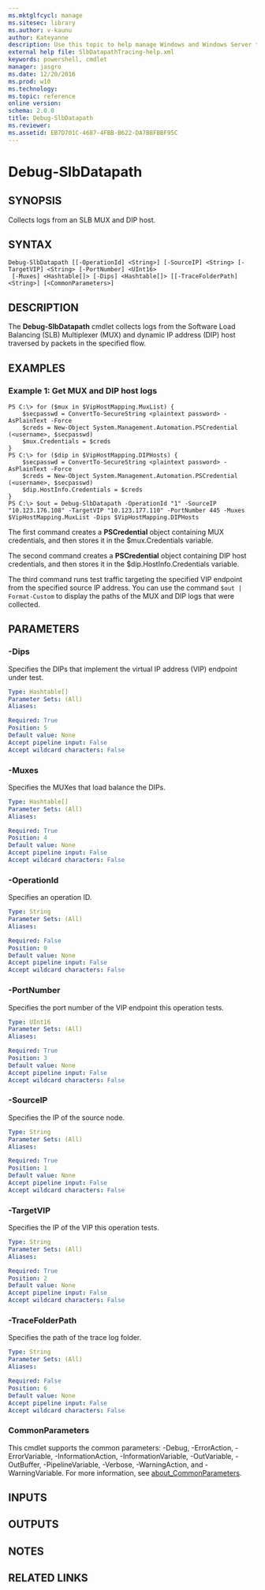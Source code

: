 ```yaml
---
ms.mktglfcycl: manage
ms.sitesec: library
ms.author: v-kaunu
author: Kateyanne
description: Use this topic to help manage Windows and Windows Server technologies with Windows PowerShell.
external help file: SlbDatapathTracing-help.xml
keywords: powershell, cmdlet
manager: jasgro
ms.date: 12/20/2016
ms.prod: w10
ms.technology: 
ms.topic: reference
online version: 
schema: 2.0.0
title: Debug-SlbDatapath
ms.reviewer:
ms.assetid: EB7D701C-4687-4FBB-B622-DA7B8FBBF95C
---
```


# Debug-SlbDatapath

## SYNOPSIS
Collects logs from an SLB MUX and DIP host.

## SYNTAX

```
Debug-SlbDatapath [[-OperationId] <String>] [-SourceIP] <String> [-TargetVIP] <String> [-PortNumber] <UInt16>
 [-Muxes] <Hashtable[]> [-Dips] <Hashtable[]> [[-TraceFolderPath] <String>] [<CommonParameters>]
```

## DESCRIPTION
The **Debug-SlbDatapath** cmdlet collects logs from the Software Load Balancing (SLB) Multiplexer (MUX) and dynamic IP address (DIP) host traversed by packets in the specified flow.

## EXAMPLES

### Example 1: Get MUX and DIP host logs
```
PS C:\> for ($mux in $VipHostMapping.MuxList) {
    $secpasswd = ConvertTo-SecureString <plaintext password> -AsPlainText -Force
    $creds = New-Object System.Management.Automation.PSCredential (<username>, $secpasswd)
    $mux.Credentials = $creds
}
PS C:\> for ($dip in $VipHostMapping.DIPHosts) {
    $secpasswd = ConvertTo-SecureString <plaintext password> -AsPlainText -Force
    $creds = New-Object System.Management.Automation.PSCredential (<username>, $secpasswd)
    $dip.HostInfo.Credentials = $creds
}
PS C:\> $out = Debug-SlbDatapath -OperationId "1" -SourceIP "10.123.176.108" -TargetVIP "10.123.177.110" -PortNumber 445 -Muxes $VipHostMapping.MuxList -Dips $VipHostMapping.DIPHosts
```

The first command creates a **PSCredential** object containing MUX credentials, and then stores it in the $mux.Credentials variable.

The second command creates a **PSCredential** object containing DIP host credentials, and then stores it in the $dip.HostInfo.Credentials variable.

The third command runs test traffic targeting the specified VIP endpoint from the specified source IP address.
You can use the command `$out | Format-Custom` to display the paths of the MUX and DIP logs that were collected.

## PARAMETERS

### -Dips
Specifies the DIPs that implement the virtual IP address (VIP) endpoint under test.

```yaml
Type: Hashtable[]
Parameter Sets: (All)
Aliases: 

Required: True
Position: 5
Default value: None
Accept pipeline input: False
Accept wildcard characters: False
```

### -Muxes
Specifies the MUXes that load balance the DIPs.

```yaml
Type: Hashtable[]
Parameter Sets: (All)
Aliases: 

Required: True
Position: 4
Default value: None
Accept pipeline input: False
Accept wildcard characters: False
```

### -OperationId
Specifies an operation ID.

```yaml
Type: String
Parameter Sets: (All)
Aliases: 

Required: False
Position: 0
Default value: None
Accept pipeline input: False
Accept wildcard characters: False
```

### -PortNumber
Specifies the port number of the VIP endpoint this operation tests.

```yaml
Type: UInt16
Parameter Sets: (All)
Aliases: 

Required: True
Position: 3
Default value: None
Accept pipeline input: False
Accept wildcard characters: False
```

### -SourceIP
Specifies the IP of the source node.

```yaml
Type: String
Parameter Sets: (All)
Aliases: 

Required: True
Position: 1
Default value: None
Accept pipeline input: False
Accept wildcard characters: False
```

### -TargetVIP
Specifies the IP of the VIP this operation tests.

```yaml
Type: String
Parameter Sets: (All)
Aliases: 

Required: True
Position: 2
Default value: None
Accept pipeline input: False
Accept wildcard characters: False
```

### -TraceFolderPath
Specifies the path of the trace log folder.

```yaml
Type: String
Parameter Sets: (All)
Aliases: 

Required: False
Position: 6
Default value: None
Accept pipeline input: False
Accept wildcard characters: False
```

### CommonParameters
This cmdlet supports the common parameters: -Debug, -ErrorAction, -ErrorVariable, -InformationAction, -InformationVariable, -OutVariable, -OutBuffer, -PipelineVariable, -Verbose, -WarningAction, and -WarningVariable. For more information, see [about_CommonParameters](http://go.microsoft.com/fwlink/?LinkID=113216).

## INPUTS

## OUTPUTS

## NOTES

## RELATED LINKS

